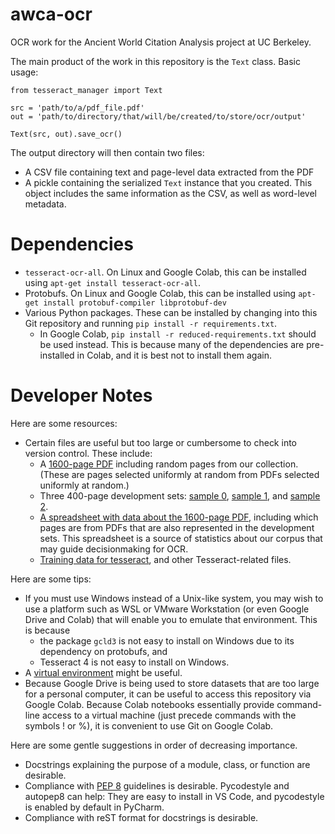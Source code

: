 # awca-ocr
OCR work for the Ancient World Citation Analysis project at UC Berkeley.

The main product of the work in this repository is the `Text` class. Basic usage:

```
from tesseract_manager import Text

src = 'path/to/a/pdf_file.pdf'
out = 'path/to/directory/that/will/be/created/to/store/ocr/output'

Text(src, out).save_ocr()
```

The output directory will then contain two files:
* A CSV file containing text and page-level data extracted from the PDF
* A pickle containing the serialized `Text` instance that you created. This object includes the same information as the CSV, as well as word-level metadata.

# Dependencies
* `tesseract-ocr-all`. On Linux and Google Colab, this can be installed using `apt-get install tesseract-ocr-all`.
* Protobufs. On Linux and Google Colab, this can be installed using `apt-get install protobuf-compiler libprotobuf-dev`
* Various Python packages. These can be installed by changing into this Git repository and running `pip install -r requirements.txt`.
  * In Google Colab, `pip install -r reduced-requirements.txt` should be used instead. This is because many of the dependencies are pre-installed in Colab, and it is best not to install them again.

# Developer Notes
Here are some resources:
* Certain files are useful but too large or cumbersome to check into version control. These include:
  * A [1600-page PDF](https://drive.google.com/file/d/1gN47TR_KSJxMjGIp1UGOp5qavxGjFTre/view?usp=sharing) including random pages from our collection. (These are pages selected uniformly at random from PDFs selected uniformly at random.)
  * Three 400-page development sets: [sample 0](https://drive.google.com/file/d/19OQOaOqkOJTCBwS7829HHMqscgMxqUKH/view?usp=sharing), [sample 1](https://drive.google.com/file/d/1KCTdlQWOB2Nyn06EW7UW7BTZhHDYJhGm/view?usp=sharing), and [sample 2](https://drive.google.com/file/d/1bWlORa_P_dCKZhgmjumQ_uhh_C2uo_Xy/view?usp=sharing).
  * [A spreadsheet with data about the 1600-page PDF](https://docs.google.com/spreadsheets/d/1w-eGo7Rep4QbhUl5yfNXdrHs_yOqRhpn7XmwICC9CXg/edit?usp=sharing), including which pages are from PDFs that are also represented in the development sets. This spreadsheet is a source of statistics about our corpus that may guide decisionmaking for OCR.
  * [Training data for tesseract](https://drive.google.com/drive/folders/1-URSGgpsxAv5F6TQiczHXxOIMNkzr4ea?usp=sharing), and other Tesseract-related files.

Here are some tips:
* If you must use Windows instead of a Unix-like system, you may wish to use a platform such as WSL or VMware Workstation (or even Google Drive and Colab) that will enable you to emulate that environment. This is because
  * the package `gcld3` is not easy to install on Windows due to its dependency on protobufs, and
  * Tesseract 4 is not easy to install on Windows.
* A [virtual environment](https://docs.python.org/3/tutorial/venv.html) might be useful.
* Because Google Drive is being used to store datasets that are too large for a personal computer, it can be useful to access this repository via Google Colab. Because Colab notebooks essentially provide command-line access to a virtual machine (just precede commands with the symbols ! or %), it is convenient to use Git on Google Colab.

Here are some gentle suggestions in order of decreasing importance.
* Docstrings explaining the purpose of a module, class, or function are desirable.
* Compliance with [PEP 8](https://www.python.org/dev/peps/pep-0008/) guidelines is desirable. Pycodestyle and autopep8 can help: They are easy to install in VS Code, and pycodestyle is enabled by default in PyCharm.
* Compliance with reST format for docstrings is desirable.
